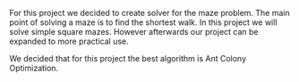 For this project we decided to create solver for the maze problem. The main point of solving a maze is to find the shortest walk. In this project we will solve simple square mazes. However afterwards our project can be expanded to more practical use.

We decided that for this project the best algorithm is Ant Colony Optimization.